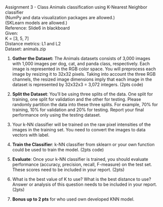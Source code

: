 Assignment 3 - Class Animals classification using K-Nearest Neighbor classifier   
(NumPy and data visualization packages are allowed.)  
(SKLearn models are allowed.)  
Reference: Slide6 in blackboard  
Given:  
K = [3, 5, 7]  
Distance metrics: L1 and L2  
Dataset: animals.zip

1.	**Gather the Dataset:** The Animals datasets consists of 3,000 images with 1,000 images per dog, cat, and panda class, respectively. Each image is represented in the RGB color space. You will preprocess each image by resizing it to 32x32 pixels. Taking into account the three RGB channels, the resized image dimensions imply that each image in the dataset is represented by 32x32x3 = 3,072 integers. (2pts code)

2.	**Split the Dataset**: You’ll be using three splits of the data. One split for training, one split for validation and the other for testing. Please randomly partition the data into these three splits. For example, 70% for training, 10% for validation and 20% for testing. Report your final performance only using the testing dataset.

3.	Your k-NN classifier will be trained on the raw pixel intensities of the images in the training set. You need to convert the images to data vectors with label.  

4.	**Train the Classifier**: k-NN classifier from sklearn or your own function could be used to train the model. (2pts code) 

5.	**Evaluate**: Once your k-NN classifier is trained, you should evaluate performance (accuracy, precision, recall, F-measure) on the test set. These scores need to be included in your report. (2pts)

6.	What is the best value of K to use? What is the best distance to use? Answer or analysis of this question needs to be included in your report. (2pts)
 
7.	**Bonus up to 2 pts** for who used own developed KNN model.

